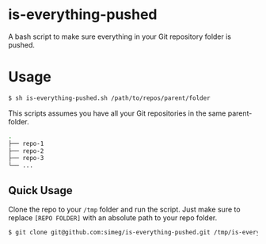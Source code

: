 # is-everything-pushed
A bash script to make sure everything in your Git repository folder is pushed.

# Usage
```sh
$ sh is-everything-pushed.sh /path/to/repos/parent/folder
```

This scripts assumes you have all your Git repositories in the same
parent-folder.

```sh
.
├── repo-1
├── repo-2
├── repo-3
└── ...
```

## Quick Usage
Clone the repo to your `/tmp` folder and run the script. Just make sure to
replace `[REPO FOLDER]` with an absolute path to your repo folder.
```sh
$ git clone git@github.com:simeg/is-everything-pushed.git /tmp/is-everything-pushed && /bin/bash /tmp/is-everything-pushed/is-everything-pushed.sh [REPO FOLDER]
```

